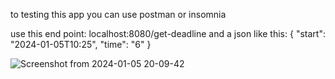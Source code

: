 to testing this app you can use postman or insomnia

use this end point: localhost:8080/get-deadline
and a json like this: 
{
    "start": "2024-01-05T10:25",
    "time": "6"
}

![Screenshot from 2024-01-05 20-09-42](https://github.com/LibLev/deadline-calculator-java/assets/46326408/9d495e94-a09f-4d1d-9af1-2e1084e9836c)
